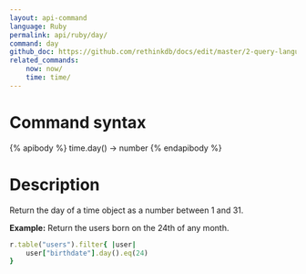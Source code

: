 ```yaml
---
layout: api-command 
language: Ruby
permalink: api/ruby/day/
command: day 
github_doc: https://github.com/rethinkdb/docs/edit/master/2-query-language/api/ruby/dates-and-times/day.md
related_commands:
    now: now/
    time: time/
---
```


# Command syntax #

{% apibody %}
time.day() &rarr; number
{% endapibody %}

# Description #

Return the day of a time object as a number between 1 and 31.

__Example:__ Return the users born on the 24th of any month.

```rb
r.table("users").filter{ |user|
    user["birthdate"].day().eq(24)
}
```


